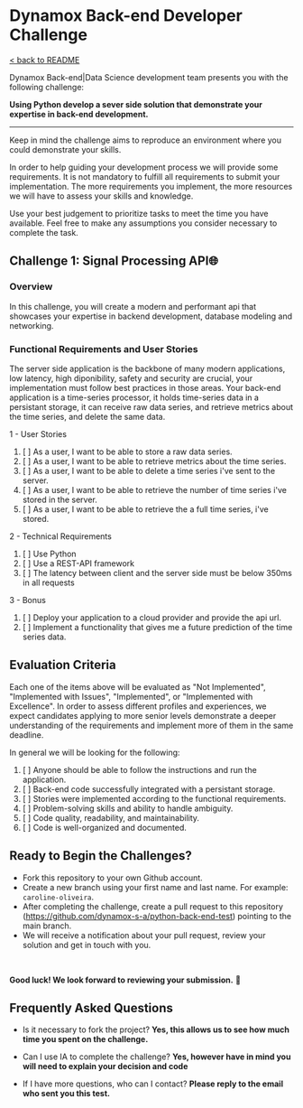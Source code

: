 # Dynamox Back-end Developer Challenge

[< back to README](./README.md)

Dynamox Back-end|Data Science development team presents you with the following challenge:

**Using Python develop a sever side solution that demonstrate your expertise in back-end development.**

---

Keep in mind the challenge aims to reproduce an environment where you could demonstrate your skills. 

In order to help guiding your development process we will provide some requirements. It is not mandatory to fulfill all requirements to submit your implementation. The more requirements you implement, the more resources we will have to assess your skills and knowledge. 

Use your best judgement to prioritize tasks to meet the time you have available. Feel free to make any assumptions you consider necessary to complete the task.

## Challenge 1: Signal Processing API🌐

### Overview
In this challenge, you will create a modern and performant api that showcases your expertise in backend development, database modeling and networking.


### Functional Requirements and User Stories

The server side application is the backbone of many modern applications, low latency, high diponibility, safety and security are crucial, your implementation must follow best practices in those areas. Your back-end application is a time-series processor, it holds time-series data in a persistant storage, it can receive raw data series, and retrieve metrics about the time series, and delete the same data. 

1 - User Stories
1. [ ] As a user, I want to be able to store a raw data series. 
2. [ ] As a user, I want to be able to retrieve metrics about the time series.
3. [ ] As a user, I want to be able to delete a time series i've sent to the server.
4. [ ] As a user, I want to be able to retrieve the number of time series i've stored in the server.
5. [ ] As a user, I want to be able to retrieve the a full time series, i've stored.

2 - Technical Requirements
1. [ ] Use Python
2. [ ] Use a REST-API framework
3. [ ] The latency between client and the server side must be below 350ms in all requests


3 - Bonus
1. [ ] Deploy your application to a cloud provider and provide the api url.
2. [ ] Implement a functionality that gives me a future prediction of the time series data. 


## Evaluation Criteria

Each one of the items above will be evaluated as "Not Implemented", "Implemented with Issues", "Implemented", or "Implemented with Excellence". In order to assess different profiles and experiences, we expect candidates applying to more senior levels demonstrate a deeper understanding of the requirements and implement more of them in the same deadline.

In general we will be looking for the following:
1. [ ] Anyone should be able to follow the instructions and run the application.
2. [ ] Back-end code successfully integrated with a persistant storage.
3. [ ] Stories were implemented according to the functional requirements.
4. [ ] Problem-solving skills and ability to handle ambiguity.
5. [ ] Code quality, readability, and maintainability.
6. [ ] Code is well-organized and documented.

## Ready to Begin the Challenges?

* Fork this repository to your own Github account.
* Create a new branch using your first name and last name. For example: `caroline-oliveira`.
* After completing the challenge, create a pull request to this repository (https://github.com/dynamox-s-a/python-back-end-test) pointing to the main branch.
* We will receive a notification about your pull request, review your solution and get in touch with you.
<br>

**Good luck! We look forward to reviewing your submission.** 🚀

## Frequently Asked Questions

* Is it necessary to fork the project?
  **Yes, this allows us to see how much time you spent on the challenge.**

* Can I use IA to complete the challenge?
  **Yes, however have in mind you will need to explain your decision and code**

* If I have more questions, who can I contact?
  **Please reply to the email who sent you this test.**
